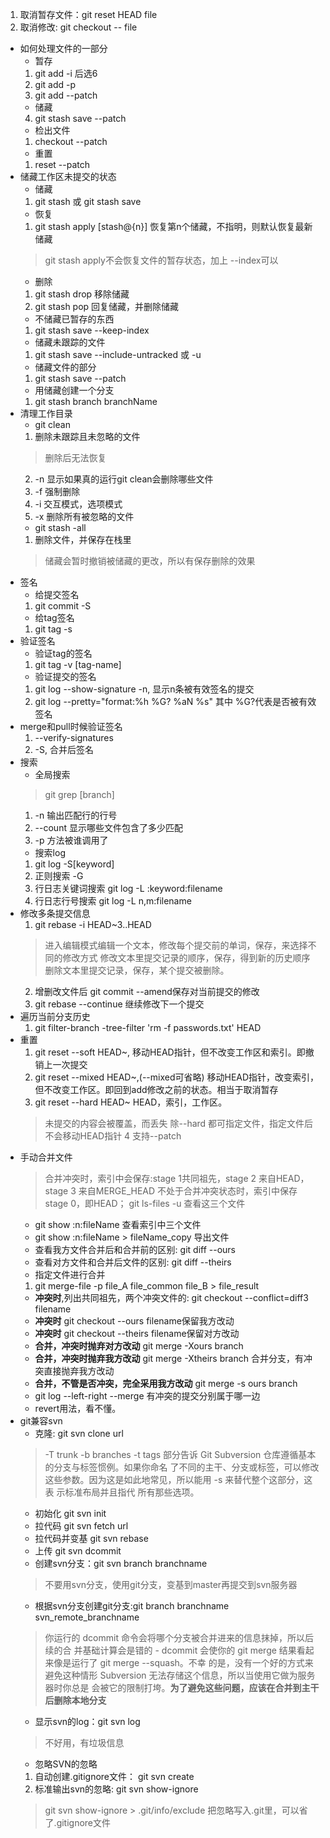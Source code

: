 1. 取消暂存文件：git reset HEAD file
2. 取消修改: git checkout -- file
- 如何处理文件的一部分
   - 暂存
    1. git add -i 后选6
    2. git add -p
    3. git add --patch
    - 储藏
    4. git stash save --patch
   - 检出文件
    1. checkout --patch
   - 重置
    1. reset --patch   
- 储藏工作区未提交的状态
    - 储藏
    1. git stash 或 git stash save
    - 恢复
    1. git stash apply [stash@{n}] 恢复第n个储藏，不指明，则默认恢复最新储藏
    > git stash apply不会恢复文件的暂存状态，加上 --index可以
    - 删除
    1. git stash drop 移除储藏
    2. git stash pop 回复储藏，并删除储藏
    - 不储藏已暂存的东西
    1. git stash save --keep-index
    - 储藏未跟踪的文件
    1. git stash save --include-untracked 或 -u
    - 储藏文件的部分
    1.  git stash save --patch
    - 用储藏创建一个分支
    1. git stash branch branchName
- 清理工作目录
    - git clean
    1. 删除未跟踪且未忽略的文件
    > 删除后无法恢复
    2. -n 显示如果真的运行git clean会删除哪些文件
    3. -f 强制删除
    4. -i 交互模式，选项模式
    5. -x 删除所有被忽略的文件
   - git stash -all
    1. 删除文件，并保存在栈里
    > 储藏会暂时撤销被储藏的更改，所以有保存删除的效果
- 签名
    - 给提交签名
    1. git commit -S
    - 给tag签名
    1. git tag -s
- 验证签名
    - 验证tag的签名
    1. git tag -v [tag-name]
    - 验证提交的签名
    1. git log --show-signature -n, 显示n条被有效签名的提交
    2. git log --pretty="format:%h %G? %aN %s" 其中 %G?代表是否被有效签名
- merge和pull时候验证签名
    1. --verify-signatures
    2. -S, 合并后签名
- 搜索
  - 全局搜索
   > git grep [branch]
   1. -n 输出匹配行的行号
   2. --count 显示哪些文件包含了多少匹配
   3. -p 方法被谁调用了
  -  搜索log
   1. git log -S[keyword]
   2. 正则搜索 -G
   3. 行日志关键词搜索 git log -L :keyword:filename
   4. 行日志行号搜索 git log -L n,m:filename
- 修改多条提交信息
   1. git rebase -i HEAD~3..HEAD
    > 进入编辑模式编辑一个文本，修改每个提交前的单词，保存，来选择不同的修改方式
    > 修改文本里提交记录的顺序，保存，得到新的历史顺序
    >删除文本里提交记录，保存，某个提交被删除。
   2. 增删改文件后 git commit --amend保存对当前提交的修改
   3. git rebase --continue 继续修改下一个提交
- 遍历当前分支历史
  1. git filter-branch -tree-filter 'rm -f passwords.txt' HEAD
- 重置
  1. git reset --soft HEAD~, 移动HEAD指针，但不改变工作区和索引。即撤销上一次提交 
  2. git reset --mixed HEAD~,(--mixed可省略) 移动HEAD指针，改变索引，但不改变工作区。即回到add修改之前的状态。相当于取消暂存
  3. git reset --hard HEAD~ HEAD，索引，工作区。
  > 未提交的内容会被覆盖，而丢失
  > 除--hard 都可指定文件，指定文件后不会移动HEAD指针
  4 支持--patch
- 手动合并文件
  > 合并冲突时，索引中会保存:stage 1共同祖先，stage 2 来自HEAD，stage 3 来自MERGE_HEAD
  > 不处于合并冲突状态时，索引中保存 stage 0，即HEAD；
  >  git ls-files -u 查看这三个文件
  - git show :n:fileName 查看索引中三个文件
  - git show :n:fileName > fileName_copy 导出文件
  - 查看我方文件合并后和合并前的区别: git diff --ours
  - 查看对方文件和合并后文件的区别: git diff --theirs
  - 指定文件进行合并
  1. git merge-file -p file_A file_common file_B > file_result 
  - **冲突时**,列出共同祖先，两个冲突文件的: git checkout --conflict=diff3 filename
  - **冲突时** git checkout --ours filename保留我方改动  
  - **冲突时** git checkout --theirs filename保留对方改动  
  - **合并，冲突时抛弃对方改动** git merge -Xours branch
  - **合并，冲突时抛弃我方改动** git merge -Xtheirs branch 合并分支，有冲突直接抛弃我方改动 
  - **合并，不管是否冲突，完全采用我方改动** git merge -s ours branch 
  - git log --left-right --merge 有冲突的提交分别属于哪一边
  - revert用法，看不懂。
- git兼容svn
  - 克隆: git svn clone url
   >-T trunk -b branches -t tags 部分告诉 Git Subversion 仓库遵循基本的分支与标签惯例。如果你命名 了不同的主干、分支或标签，可以修改这些参数。因为这是如此地常见，所以能用 -s 来替代整个这部分，这表 示标准布局并且指代
   所有那些选项。
  - 初始化 git svn init
  - 拉代码 git svn fetch url 
  - 拉代码并变基 git svn rebase
  - 上传 git svn dcommit
  - 创建svn分支：git svn branch branchname
  > 不要用svn分支，使用git分支，变基到master再提交到svn服务器
  - 根据svn分支创建git分支:git branch branchname svn_remote_branchname
   > 你运行的 dcommit 命令会将哪个分支被合并进来的信息抹掉，所以后续的合 并基础计算会是错的 - dcommit 会使你的 git merge 结果看起来像是运行了 git merge --squash。不幸 的是，没有一个好的方式来避免这种情形  Subversion 无法存储这个信息，所以当使用它做为服务器时你总是 会被它的限制打垮。**为了避免这些问题，应该在合并到主干后删除本地分支**
   - 显示svn的log：git svn log
   > 不好用，有垃圾信息
   - 忽略SVN的忽略
   1. 自动创建.gitignore文件： git svn create
   2. 标准输出svn的忽略: git svn show-ignore
   > git svn show-ignore > .git/info/exclude
   > 把忽略写入.git里，可以省了.gitignore文件 